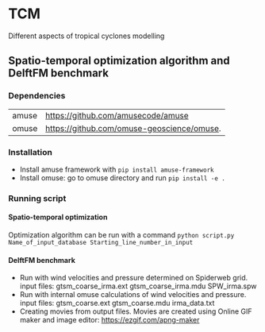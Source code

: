 # TCM
Different aspects of tropical cyclones modelling

## Spatio-temporal optimization algorithm and DelftFM benchmark

### Dependencies

|                |                                                                                            |
| -------------- | ------------------------------------------------------------------------------------------ |
| amuse          | https://github.com/amusecode/amuse                                                         |
| omuse          | https://github.com/omuse-geoscience/omuse.                                                 |

### Installation
* Install amuse framework with `pip install amuse-framework`
* Install omuse:
  go to omuse directory and run `pip install -e .`
  
### Running script

#### Spatio-temporal optimization
Optimization algorithm can be run with a command `python script.py Name_of_input_database Starting_line_number_in_input`

#### DelftFM benchmark
* Run with wind velocities and pressure determined on Spiderweb grid.
  input files:
  gtsm_coarse_irma.ext
  gtsm_coarse_irma.mdu
  SPW_irma.spw
* Run with internal omuse calculations of wind velocities and pressure.
  input files:
  gtsm_coarse.ext
  gtsm_coarse.mdu
  irma_data.txt
* Creating movies from output files.
  Movies are created using Online GIF maker and image editor:
  https://ezgif.com/apng-maker

